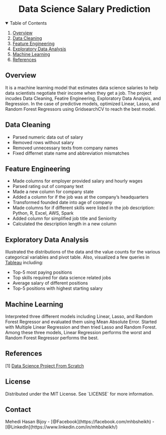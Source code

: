 <!-- PROJECT LOGO -->
<br />
<p align="center">
  <h1 align="center">Data Science Salary Prediction</h1>

<!--   <h4 align="center">
    A machine learning approach to estimate the data science salary.
  <br> <br>
  </h4> -->
  
<!--   <a href="https://github.com/mehedihasanbijoy/">
    <img src="images/logo.png" alt="Logo" width="80" height="80">
  </a> -->
</p>



<!-- TABLE OF CONTENTS -->
<details open="open">
  <summary>Table of Contents</summary>
  <ol>
    <li><a href="#overview">Overview</a></li>
    <li><a href="#data_cleaning">Data Cleaning</a></li>
    <li><a href="#feature_engineering">Feature Engineering</a></li>
    <li><a href="#eda">Exploratory Data Analysis</a></li>
    <li><a href="#ml">Machine Learning</a></li>
    <li><a href="#refs">References</a></li>
  </ol>
</details>



<!-- ############################################################## -->
<h2 id='overview'> Overview </h2>
It is a machine learning model that estimates data science salaries to help data scientists negotiate their income when they get a job. The project incudes Data Cleaning, Featire Engineering, Exploratory Data Analysis, and Regression. In the case of predictive models, optimized Linear, Lasso, and Random Forest Regressors using GridsearchCV to reach the best model.



<!-- ############################################################## -->
<h2 id='data_cleaning'> Data Cleaning </h2>
<ul>
  <li>Parsed numeric data out of salary</li>
  <li>Removed rows without salary</li>
  <li>Removed unnecessary texts from company names</li>
  <li>Fixed differnet state name and abbreviation mismatches</li>
</ul>



<!-- ############################################################## -->
<h2 id='feature_engineering'> Feature Engineering </h2>
<ul>
  <li>Made columns for employer provided salary and hourly wages</li>
  <li>Parsed rating out of company text</li>
  <li>Made a new column for company state</li>
  <li>Added a column for if the job was at the company’s headquarters</li>
  <li>Transformed founded date into age of company</li>
  <li>Made columns for if different skills were listed in the job description: Python, R, Excel, AWS, Spark</li>
  <li>Added column for simplified job title and Seniority</li>
  <li>Calculated the description length in a new column</li>
</ul>



<!-- ############################################################## -->
<h2 id='eda'> Exploratory Data Analysis </h2>
Illustrated the distributions of the data and the value counts for the various categorical variables and pivot table. Also, visualized a few queries in <a href="https://public.tableau.com/app/profile/mehedi.hasan.bijoy/viz/DataScience_Salary_Prediction_0/Dashboard1" target="_blank">Tableau</a> including:
<ul>
  <li>Top-5 most paying positions</li>
  <li>Top skills required for data science related jobs</li>
  <li>Average salary of different positions</li>
  <li>Top-5 positions with highest starting salary</li>
</ul>




<!-- ############################################################## -->
<h2 id='ml'> Machine Learning </h2>
Interpreted three different models including Linear, Lasso, and Random Forest Regressor and evaluated them using Mean Absolute Error. Started with Multiple Linear Regression and then tried Lasso and Random Forest. Among these three models, Linear Regression performs the worst and Random Forest Regressor performs the best.



<!-- ############################################################## -->
<h2 id='refs'> References </h2>
[1] <a href="https://www.youtube.com/playlist?list=PL2zq7klxX5ASFejJj80ob9ZAnBHdz5O1t">Data Science Project From Scratch</a>




<!-- ############################################################## -->
<h2 id=''> License </h2>
Distributed under the MIT License. See `LICENSE` for more information.



<!-- ############################################################## -->
<h2 id=''> Contact </h2>
Mehedi Hasan Bijoy - [@Facebook](https://facebook.com/mhbsheikh) - [@LinkedIn](https://www.linkedin.com/in/mhbsheikh/)


